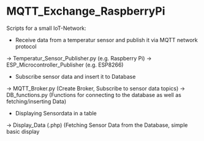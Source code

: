 # MQTT_Exchange_RaspberryPi

Scripts for a small IoT-Network:


- Receive data from a temperatur sensor and publish it via MQTT network protocol

-> Temperatur_Sensor_Publisher.py (e.g. Raspberry Pi)
-> ESP_Microcontroller_Publisher (e.g. ESP8266)

- Subscribe sensor data and insert it to Database

-> MQTT_Broker.py   (Create Broker, Subscribe to sensor data topics)
-> DB_functions.py  (Functions for connecting to the database as well as fetching/inserting Data)

- Displaying Sensordata in a table

-> Display_Data (.php) (Fetching Sensor Data from the Database, simple basic display
